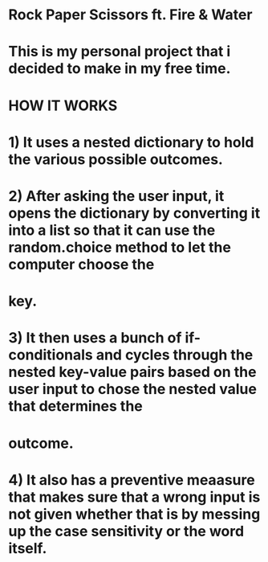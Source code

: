 # Rock Paper Scissors ft. Fire & Water
#
# This is my personal project that i decided to make in my free time.
#
# HOW IT WORKS
# 1) It uses a nested dictionary to hold the various possible outcomes. 
# 2) After asking the user input, it opens the dictionary by converting it into a list so that it can use the random.choice method to let the computer choose the  
#    key.
# 3) It then uses a bunch of if-conditionals and cycles through the nested key-value pairs based on the user input to chose the nested value that determines the  
#    outcome.
# 4) It also has a preventive meaasure that makes sure that a wrong input is not given whether that is by messing up the case sensitivity or the word itself.
# 
#
#
#
#
#
#
#
#
#
#
#
#
#
#
#
#
#
#
#
#
